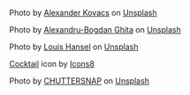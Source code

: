 Photo by <a href="https://unsplash.com/@ajk_th?utm_source=unsplash&utm_medium=referral&utm_content=creditCopyText">Alexander Kovacs</a> on <a href="https://unsplash.com/s/photos/restaurant-interior?utm_source=unsplash&utm_medium=referral&utm_content=creditCopyText">Unsplash</a>

Photo by <a href="https://unsplash.com/@bogzilla?utm_source=unsplash&utm_medium=referral&utm_content=creditCopyText">Alexandru-Bogdan Ghita</a> on <a href="https://unsplash.com/s/photos/restaurant-food?utm_source=unsplash&utm_medium=referral&utm_content=creditCopyText">Unsplash</a>

Photo by <a href="https://unsplash.com/es/@louishansel?utm_source=unsplash&utm_medium=referral&utm_content=creditCopyText">Louis Hansel</a> on <a href="https://unsplash.com/s/photos/restaurant-beverages?utm_source=unsplash&utm_medium=referral&utm_content=creditCopyText">Unsplash</a>

<a target="_blank" href="https://icons8.com/icon/oyu04mtRGNfE/cocktail">Cocktail</a> icon by <a target="_blank" href="https://icons8.com">Icons8</a>

Photo by <a href="https://unsplash.com/@chuttersnap?utm_source=unsplash&utm_medium=referral&utm_content=creditCopyText">CHUTTERSNAP</a> on <a href="https://unsplash.com/s/photos/banquet?utm_source=unsplash&utm_medium=referral&utm_content=creditCopyText">Unsplash</a>
